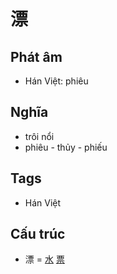 # 漂

## Phát âm
* Hán Việt: phiêu

## Nghĩa
* trôi nổi
* phiêu - thủy - phiếu

## Tags
* Hán Việt

## Cấu trúc
* 漂 = [水](水.md) [票](票.md)

<script>window.HANZI_FIELD='漂';</script>